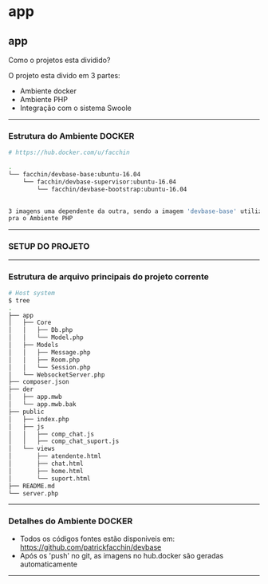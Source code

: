 # app
app
----------------------------------------------------
Como o projetos esta dividido?

O projeto esta divido em 3 partes:
- Ambiente docker
- Ambiente PHP
- Integração com o sistema Swoole
----------------------------------------------------
### Estrutura do Ambiente DOCKER
``` sh
# https://hub.docker.com/u/facchin

.
└── facchin/devbase-base:ubuntu-16.04
    └── facchin/devbase-supervisor:ubuntu-16.04
        └── facchin/devbase-bootstrap:ubuntu-16.04
   

3 imagens uma dependente da outra, sendo a imagem 'devbase-base' utilizada
pra o Ambiente PHP
```
----------------------------------------------------
### SETUP DO PROJETO

----------------------------------------------------
### Estrutura de arquivo principais do projeto corrente

``` sh
# Host system
$ tree
.
├── app
│   ├── Core
│   │   ├── Db.php
│   │   └── Model.php
│   ├── Models
│   │   ├── Message.php
│   │   ├── Room.php
│   │   └── Session.php
│   └── WebsocketServer.php
├── composer.json
├── der
│   ├── app.mwb
│   └── app.mwb.bak
├── public
│   ├── index.php
│   ├── js
│   │   ├── comp_chat.js
│   │   ├── comp_chat_suport.js
│   └── views
│       ├── atendente.html
│       ├── chat.html
│       ├── home.html
│       └── suport.html
├── README.md
└── server.php

```
----------------------------------------------------
### Detalhes do Ambiente DOCKER
- Todos os códigos fontes estão disponiveis em: https://github.com/patrickfacchin/devbase
- Após os 'push' no git, as imagens no hub.docker são geradas automaticamente
----------------------------------------------------

